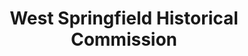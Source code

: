 ---
layout: repo
title: "West Springfield Historical Commission"
id: 18693
permalink: repos/18693/
---